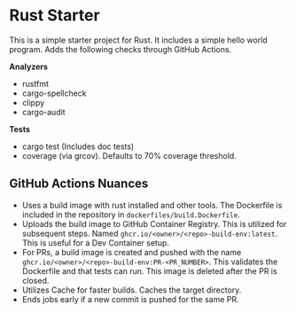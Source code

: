 # Rust Starter

This is a simple starter project for Rust. It includes a simple hello world program. Adds the following checks through GitHub Actions.

**Analyzers**
- rustfmt
- cargo-spellcheck
- clippy
- cargo-audit

**Tests**
- cargo test (Includes doc tests)
- coverage (via grcov). Defaults to 70% coverage threshold.

## GitHub Actions Nuances

- Uses a build image with rust installed and other tools. The Dockerfile is included in the repository in `dockerfiles/build.Dockerfile`.
- Uploads the build image to GitHub Container Registry. This is utilized for subsequent steps. Named `ghcr.io/<owner>/<repo>-build-env:latest`. This is useful for a Dev Container setup.
- For PRs, a build image is created and pushed with the name `ghcr.io/<owner>/<repo>-build-env:PR-<PR_NUMBER>`. This validates the Dockerfile and that tests can run. This image is deleted after the PR is closed.
- Utilizes Cache for faster builds. Caches the target directory.
- Ends jobs early if a new commit is pushed for the same PR.
